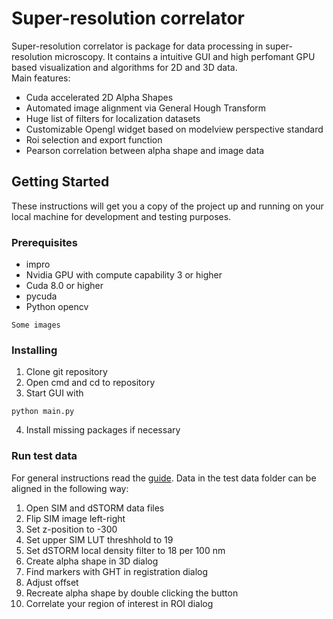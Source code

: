 # Super-resolution correlator

Super-resolution correlator is package for data processing in super-resolution microscopy. It contains a intuitive GUI and high perfomant
GPU based visualization and algorithms for 2D and 3D data. <br />
Main features:
* Cuda accelerated 2D Alpha Shapes
* Automated image alignment via General Hough Transform
* Huge list of filters for localization datasets
* Customizable Opengl widget based on modelview perspective standard
* Roi selection and export function
* Pearson correlation between alpha shape and image data

## Getting Started

These instructions will get you a copy of the project up and running on your local machine for development and testing purposes. 

### Prerequisites

* impro
* Nvidia GPU with compute capability 3 or higher
* Cuda 8.0 or higher
* pycuda
* Python opencv

```
Some images
```

### Installing

1. Clone git repository
2. Open cmd and cd to repository
3. Start GUI with

```
python main.py
```
4. Install missing packages if necessary

### Run test data

For general instructions read the [guide](guide.pdf). Data in the test data folder can be aligned in the following way:
1. Open SIM and dSTORM data files
2. Flip SIM image left-right
4. Set z-position to -300
5. Set upper SIM LUT threshhold to 19
6. Set dSTORM local density filter to 18 per 100 nm
7. Create alpha shape in 3D dialog
8. Find markers with GHT in registration dialog
9. Adjust offset
10. Recreate alpha shape by double clicking the button
11. Correlate your region of interest in ROI dialog
